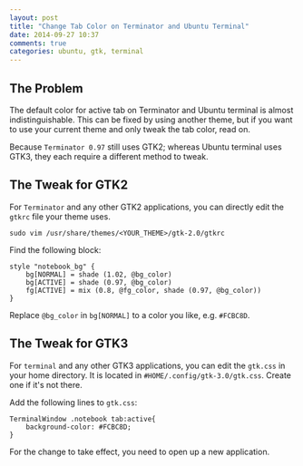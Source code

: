 ```yaml
---
layout: post
title: "Change Tab Color on Terminator and Ubuntu Terminal"
date: 2014-09-27 10:37
comments: true
categories: ubuntu, gtk, terminal
---
```


## The Problem

The default color for active tab on Terminator and Ubuntu terminal
is almost indistinguishable.
This can be fixed by using another theme,
but if you want to use your current theme and only tweak the tab color,
read on.

Because `Terminator 0.97` still uses GTK2; 
whereas Ubuntu terminal uses GTK3,
they each require a different method to tweak.

## The Tweak for GTK2

For `Terminator` and any other GTK2 applications,
you can directly edit the `gtkrc` file your theme uses.

```
sudo vim /usr/share/themes/<YOUR_THEME>/gtk-2.0/gtkrc
``` 

Find the following block:

```
style "notebook_bg" {
	bg[NORMAL] = shade (1.02, @bg_color)
	bg[ACTIVE] = shade (0.97, @bg_color)
	fg[ACTIVE] = mix (0.8, @fg_color, shade (0.97, @bg_color))
}
```

Replace `@bg_color` in `bg[NORMAL]` to a color you like,
e.g. `#FCBC8D`.

## The Tweak for GTK3

For `terminal` and any other GTK3 applications,
you can edit the `gtk.css` in your home directory.
It is located in `#HOME/.config/gtk-3.0/gtk.css`.
Create one if it's not there.

Add the following lines to `gtk.css`:

```
TerminalWindow .notebook tab:active{
	background-color: #FCBC8D;
}
```

For the change to take effect, you need to open up a new application.

